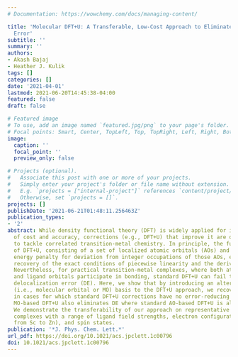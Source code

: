 ```yaml
---
# Documentation: https://wowchemy.com/docs/managing-content/

title: 'Molecular DFT+U: A Transferable, Low-Cost Approach to Eliminate Delocalization
  Error'
subtitle: ''
summary: ''
authors:
- Akash Bajaj
- Heather J. Kulik
tags: []
categories: []
date: '2021-04-01'
lastmod: 2021-06-20T14:45:38-04:00
featured: false
draft: false

# Featured image
# To use, add an image named `featured.jpg/png` to your page's folder.
# Focal points: Smart, Center, TopLeft, Top, TopRight, Left, Right, BottomLeft, Bottom, BottomRight.
image:
  caption: ''
  focal_point: ''
  preview_only: false

# Projects (optional).
#   Associate this post with one or more of your projects.
#   Simply enter your project's folder or file name without extension.
#   E.g. `projects = ["internal-project"]` references `content/project/deep-learning/index.md`.
#   Otherwise, set `projects = []`.
projects: []
publishDate: '2021-06-21T01:48:11.256463Z'
publication_types:
- '2'
abstract: While density functional theory (DFT) is widely applied for its combination
  of cost and accuracy, corrections (e.g., DFT+U) that improve it are often needed
  to tackle correlated transition-metal chemistry. In principle, the functional form
  of DFT+U, consisting of a set of localized atomic orbitals (AOs) and a quadratic
  energy penalty for deviation from integer occupations of those AOs, enables the
  recovery of the exact conditions of piecewise linearity and the derivative discontinuity.
  Nevertheless, for practical transition-metal complexes, where both atomic states
  and ligand orbitals participate in bonding, standard DFT+U can fail to eliminate
  delocalization error (DE). Here, we show that by introducing an alternative valence-state
  (i.e., molecular orbital or MO) basis to the DFT+U approach, we recover exact conditions
  in cases for which standard DFT+U corrections have no error-reducing effect. This
  MO-based DFT+U also eliminates DE where standard AO-based DFT+U is already successful.
  We demonstrate the transferability of our approach on representative transition-metal
  complexes with a range of ligand field strengths, electron configurations (i.e.,
  from Sc to Zn), and spin states.
publication: '*J. Phys. Chem. Lett.*'
url_pdf: https://doi.org/10.1021/acs.jpclett.1c00796
doi: 10.1021/acs.jpclett.1c00796
---
```

